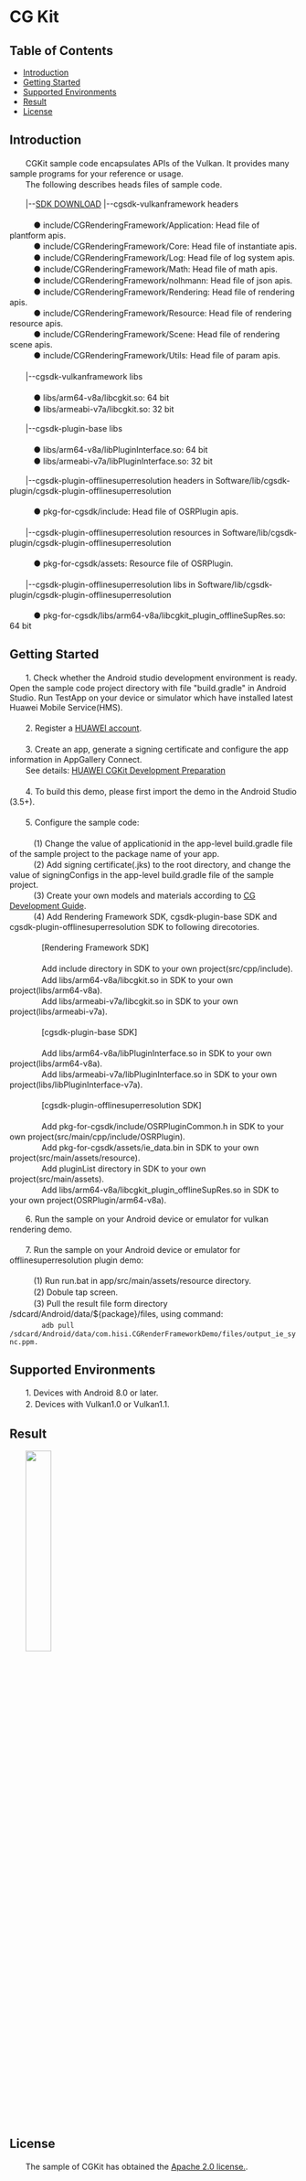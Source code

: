# CG Kit

## Table of Contents
* [Introduction](#introduction)
* [Getting Started](#getting-started)
* [Supported Environments](#supported-environments)
* [Result](#result)
* [License](#license)
## Introduction
　　CGKit sample code encapsulates APIs of the Vulkan. It provides many sample programs for your reference or usage.<br>
　　The following describes heads files of sample code.<br>

　　|--[SDK DOWNLOAD](https://developer.huawei.com/consumer/en/doc/development/HMSCore-Library-V5/sdk-download-0000001050441521-V5) |--cgsdk-vulkanframework headers<br><br>
　　　● include/CGRenderingFramework/Application: Head file of plantform apis.<br>
　　　● include/CGRenderingFramework/Core: Head file of instantiate apis.<br>
　　　● include/CGRenderingFramework/Log: Head file of log system apis.<br>
　　　● include/CGRenderingFramework/Math: Head file of math apis.<br>
　　　● include/CGRenderingFramework/nolhmann: Head file of json apis.<br>
　　　● include/CGRenderingFramework/Rendering: Head file of rendering apis.<br>
　　　● include/CGRenderingFramework/Resource: Head file of rendering resource apis.<br>
　　　● include/CGRenderingFramework/Scene: Head file of rendering scene apis.<br>
　　　● include/CGRenderingFramework/Utils: Head file of param apis.<br><br>
　　|--cgsdk-vulkanframework libs<br><br>
　　　● libs/arm64-v8a/libcgkit.so: 64 bit<br>
　　　● libs/armeabi-v7a/libcgkit.so: 32 bit<br>

　　|--cgsdk-plugin-base libs<br><br>
　　　● libs/arm64-v8a/libPluginInterface.so: 64 bit<br>
　　　● libs/armeabi-v7a/libPluginInterface.so: 32 bit<br>

　　|--cgsdk-plugin-offlinesuperresolution headers in Software/lib/cgsdk-plugin/cgsdk-plugin-offlinesuperresolution<br><br>
　　　● pkg-for-cgsdk/include: Head file of OSRPlugin apis.<br><br>
　　|--cgsdk-plugin-offlinesuperresolution resources in Software/lib/cgsdk-plugin/cgsdk-plugin-offlinesuperresolution<br><br>
　　　● pkg-for-cgsdk/assets: Resource file of OSRPlugin.<br><br>
　　|--cgsdk-plugin-offlinesuperresolution libs in Software/lib/cgsdk-plugin/cgsdk-plugin-offlinesuperresolution<br><br>
　　　● pkg-for-cgsdk/libs/arm64-v8a/libcgkit_plugin_offlineSupRes.so: 64 bit

## Getting Started
　　1. Check whether the Android studio development environment is ready. Open the sample code project directory with file "build.gradle" in Android Studio. Run TestApp on your device or simulator which have installed latest Huawei Mobile Service(HMS).<br><br>
　　2. Register a [HUAWEI account](https://developer.huawei.com/consumer/en/).<br><br>
　　3. Create an app, generate a signing certificate and configure the app information in AppGallery Connect.<br>
   　　See details: [HUAWEI CGKit Development Preparation](https://developer.huawei.com/consumer/en/doc/development/HMSCore-Guides/environment-req-0000001050200019)<br><br>
　　4. To build this demo, please first import the demo in the Android Studio (3.5+).<br><br>
　　5. Configure the sample code:<br><br>
　　　(1) Change the value of applicationid in the app-level build.gradle file of the sample project to the package name of your app.<br>
　　　(2) Add signing certificate(.jks) to the root directory, and change the value of signingConfigs in the app-level build.gradle file of the sample project.<br>
　　　(3) Create your own models and materials according to [CG Development Guide](https://developer.huawei.com/consumer/en/doc/development/HMSCore-Guides/demo-data-process-0000001050200023).<br>
　　　(4) Add Rendering Framework SDK, cgsdk-plugin-base SDK and cgsdk-plugin-offlinesuperresolution SDK to following direcotories.<br><br>
    　　　　[Rendering Framework SDK]<br><br>
    　　　　Add include directory in SDK to your own project(src/cpp/include).<br>
    　　　　Add libs/arm64-v8a/libcgkit.so in SDK to your own project(libs/arm64-v8a).<br>
    　　　　Add libs/armeabi-v7a/libcgkit.so in SDK to your own project(libs/armeabi-v7a).<br><br>
    　　　　[cgsdk-plugin-base SDK]<br><br>
    　　　　Add libs/arm64-v8a/libPluginInterface.so in SDK to your own project(libs/arm64-v8a).<br>
    　　　　Add libs/armeabi-v7a/libPluginInterface.so in SDK to your own project(libs/libPluginInterface-v7a).<br><br>
    　　　　[cgsdk-plugin-offlinesuperresolution SDK]<br><br>
    　　　　Add pkg-for-cgsdk/include/OSRPluginCommon.h in SDK to your own project(src/main/cpp/include/OSRPlugin).<br>
    　　　　Add pkg-for-cgsdk/assets/ie_data.bin in SDK to your own project(src/main/assets/resource).<br>
    　　　　Add pluginList directory in SDK to your own project(src/main/assets).<br>
    　　　　Add libs/arm64-v8a/libcgkit_plugin_offlineSupRes.so in SDK to your own project(OSRPlugin/arm64-v8a).<br>
    
　　6. Run the sample on your Android device or emulator for vulkan rendering demo.<br><br>
　　7. Run the sample on your Android device or emulator for offlinesuperresolution plugin demo:<br><br>
   　　　(1) Run run.bat in app/src/main/assets/resource directory.<br>
   　　　(2) Dobule tap screen.<br>
   　　　(3) Pull the result file form directory /sdcard/Android/data/${package}/files, using command:<br>
    　　　　`adb pull /sdcard/Android/data/com.hisi.CGRenderFrameworkDemo/files/output_ie_sync.ppm.`<br>

## Supported Environments
　　1. Devices with Android 8.0 or later.<br>
　　2. Devices with Vulkan1.0 or Vulkan1.1.<br>

## Result
　　<img src="CGRenderResult.jpg" width="30%" height="30%">
## License
　　The sample of CGKit has obtained the [Apache 2.0 license.](http://www.apache.org/licenses/LICENSE-2.0).
